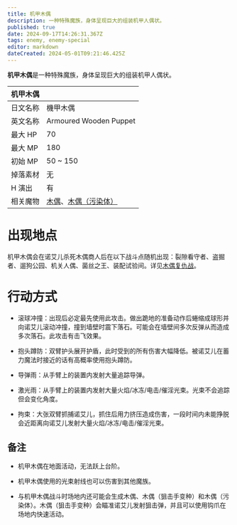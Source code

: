 ```yaml
---
title: 机甲木偶
description: 一种特殊魔族，身体呈现巨大的组装机甲人偶状。
published: true
date: 2024-09-17T14:26:31.367Z
tags: enemy, enemy-special
editor: markdown
dateCreated: 2024-05-01T09:21:46.425Z
---
```


**机甲木偶**是一种特殊魔族，身体呈现巨大的组装机甲人偶状。

<!-- 在这里放置图像 -->

| 机甲木偶 ||
| - | - |
| 日文名称 | <span lang="ja">機甲木偶</span> |
| 英文名称 | Armoured Wooden Puppet |
| 最大 HP | 70 |
| 最大 MP | 180 |
| 初始 MP | 50 ~ 150 |
| 掉落素材 | 无 |
| H 演出 | 有 |
| 相关魔物 | [木偶](/zh/enemy/puppet)、[木偶（污染体）](/zh/enemy/puppet-contaminated) |

# 出现地点

机甲木偶会在诺艾儿杀死木偶商人后在以下战斗点随机出现：裂隙看守者、盗掘者、遛狗公园、机关人偶、菌丝之王、装配试验间。详见[木偶复仇战](/zh/battle-locations/puppet-revenge)。

# 行动方式

- 滚球冲撞：出现后必定最先使用此攻击。做出跪地的准备动作后蜷缩成球形并向诺艾儿滚动冲撞，撞到墙壁时震下落石。可能会在墙壁间多次反弹从而造成多次落石。此攻击有击飞效果。

- 抱头蹲防：双臂护头展开护盾，此时受到的所有伤害大幅降低。被诺艾儿在蓄力魔法时接近的话有高概率使用抱头蹲防。

- 导弹雨：从手臂上的装置内发射大量追踪导弹。

- 激光雨：从手臂上的装置内发射大量火焰/冰冻/电击/催淫光束。光束不会追踪但会变化角度。

- 拘束：大张双臂抓捕诺艾儿，抓住后用力挤压造成伤害，一段时间内未能挣脱会近距离向诺艾儿发射大量火焰/冰冻/电击/催淫光束。

## 备注

- 机甲木偶在地面活动，无法跃上台阶。

- 机甲木偶使用的光束射线也可以伤害到其他魔族。

- 与机甲木偶战斗时场地内还可能会生成木偶、木偶（狙击手变种）和木偶（污染体）。木偶（狙击手变种）会瞄准诺艾儿发射狙击弹，并且可以使用钩爪在场地内快速活动。
